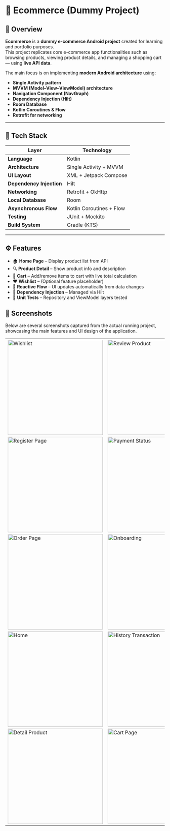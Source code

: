 # 🛒 Ecommerce (Dummy Project)

## 📱 Overview
**Ecommerce** is a **dummy e-commerce Android project** created for learning and portfolio purposes.  
This project replicates core e-commerce app functionalities such as browsing products, viewing product details, and managing a shopping cart — using **live API data**.

The main focus is on implementing **modern Android architecture** using:
- **Single Activity pattern**
- **MVVM (Model–View–ViewModel) architecture**
- **Navigation Component (NavGraph)**
- **Dependency Injection (Hilt)**
- **Room Database**
- **Kotlin Coroutines & Flow**
- **Retrofit for networking**

---

## 🧱 Tech Stack

| Layer | Technology |
|-------|-------------|
| **Language** | Kotlin |
| **Architecture** | Single Activity + MVVM |
| **UI Layout** | XML + Jetpack Compose|
| **Dependency Injection** | Hilt |
| **Networking** | Retrofit + OkHttp |
| **Local Database** | Room |
| **Asynchronous Flow** | Kotlin Coroutines + Flow |
| **Testing** | JUnit + Mockito |
| **Build System** | Gradle (KTS) |

---

## ⚙️ Features

- 🏠 **Home Page** – Display product list from API  
- 🔍 **Product Detail** – Show product info and description  
- 🛒 **Cart** – Add/remove items to cart with live total calculation  
- ❤️ **Wishlist** – (Optional feature placeholder)  
- 🔄 **Reactive Flow** – UI updates automatically from data changes  
- 🔐 **Dependency Injection** – Managed via Hilt  
- 🧪 **Unit Tests** – Repository and ViewModel layers tested

## 📸 Screenshots

Below are several screenshots captured from the actual running project, showcasing the main features and UI design of the application.

<table>
  <tr>
    <td><img src="https://github.com/user-attachments/assets/e3cf882f-6717-418a-9f29-4c715c01d10b" width="300" alt="Wishlist"/></td>
    <td><img src="https://github.com/user-attachments/assets/237b7330-514e-4659-b40a-6bce14eed1d0" width="300" alt="Review Product"/></td>
  </tr>
  <tr>
    <td><img src="https://github.com/user-attachments/assets/b9408695-5e12-4f5b-9031-8ecebf73d2fb" width="300" alt="Register Page"/></td>
    <td><img src="https://github.com/user-attachments/assets/0c01d8ed-9e75-44c2-9302-6560c4330914" width="300" alt="Payment Status"/></td>
  </tr>
  <tr>
    <td><img src="https://github.com/user-attachments/assets/1b44cb4e-8e43-4218-b595-7668fcd40864" width="300" alt="Order Page"/></td>
    <td><img src="https://github.com/user-attachments/assets/a22620c3-1aed-4a77-a3b7-387eb7121656" width="300" alt="Onboarding"/></td>
  </tr>
  <tr>
    <td><img src="https://github.com/user-attachments/assets/87f16526-9246-40fb-8122-b93e94c55f83" width="300" alt="Home"/></td>
    <td><img src="https://github.com/user-attachments/assets/c1065e8f-48d7-41cd-b8d7-b7bc1531a389" width="300" alt="History Transaction"/></td>
  </tr>
  <tr>
    <td><img src="https://github.com/user-attachments/assets/e88b2e69-9b0f-4d4c-a940-37407dcc2076" width="300" alt="Detail Product"/></td>
    <td><img src="https://github.com/user-attachments/assets/b9f9803c-a47a-4ce9-8d11-96f82dd93511" width="300" alt="Cart Page"/></td>
  </tr>
</table>





